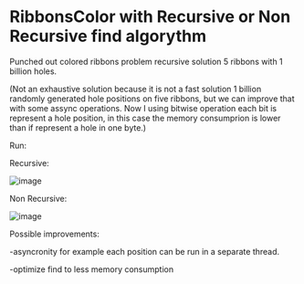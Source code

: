 # RibbonsColor with Recursive or Non Recursive find algorythm
Punched out colored ribbons problem recursive solution
5 ribbons with 1 billion holes.

(Not an exhaustive solution because it is not a fast solution 1 billion randomly generated hole positions on five ribbons, but we can improve that with some assync operations. Now I using bitwise operation each bit is represent a hole position, in this case the memory consumprion is lower than if represent a hole in one byte.)

Run:

Recursive:

![image](https://user-images.githubusercontent.com/26471568/209438364-d7d313d7-1ef1-45c2-850b-375581c72514.png)

Non Recursive:

![image](https://user-images.githubusercontent.com/26471568/209442083-5447db57-0948-4b6f-96f8-524ef8564f7a.png)


Possible improvements:

-asyncronity for example each position can be run in a separate thread.

-optimize find to less memory consumption


